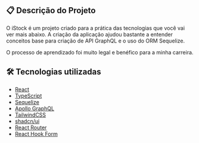 
## 📋 Descrição do Projeto
O iStock é um projeto criado para a prática das tecnologias que você vai ver mais abaixo. A criação da aplicação ajudou bastante a entender conceitos base para criação de API GraphQL e o uso do ORM Sequelize.

O processo de aprendizado foi muito legal e benéfico para a minha carreira.

## 🛠️ Tecnologias utilizadas
 - [React](https://react.dev/)
 - [TypeScript](https://www.typescriptlang.org/)
 - [Sequelize](https://sequelize.org/)
 - [Apollo GraphQL](https://www.apollographql.com/docs)
 - [TailwindCSS](https://tailwindcss.com/)
 - [shadcn/ui](https://ui.shadcn.com/)
 - [React Router](https://reactrouter.com/en/main)
 - [React Hook Form](https://www.react-hook-form.com/)

